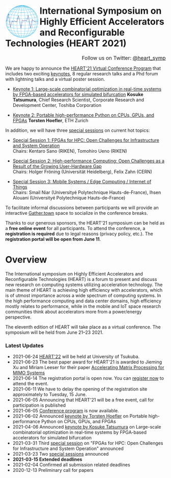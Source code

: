 <html>
<div style="text-align:left; display:inline; overflow:auto">
<img style="float: left; margin: 0px 0px 0px 2px; padding: 0px 5px 0px 0px" src="img/heart-online-logo.png" width=20%/>
<h1>International Symposium on Highly Efficient Accelerators and Reconfigurable Technologies (HEART 2021)</h1>
</div>
</html>

<div style="text-align: right; font-size: medium;">Follow us on Twitter: <a href="https://twitter.com/heart_symp">@heart_symp</a></div>


We are happy to announce the [HEART'21 Virtual Conference Program](https://events.uni-paderborn.de/event/119/timetable/) that includes two exciting [keynotes](keynotes.md), 8 regular research talks and a Phd forum with lightning talks and a virtual poster session.

* [Keynote 1: Large-scale combinatorial optimization in real-time systems by FPGA-based accelerators for simulated bifurcation](https://events.uni-paderborn.de/event/119/timetable/#5-keynote-large-scale-combinat)
**Kosuke Tatsumura**, Chief Research Scientist, Corporate Research and Development Center, Toshiba Corporation

* [Keynote 2: Portable high-performance Python on CPUs, GPUs, and FPGAs](https://events.uni-paderborn.de/event/119/timetable/#8-keynote-portable-high-perfor)
**Torsten Hoefler**, ETH Zurich

In addition, we will have three [special sessions](special-sessions.md) on current hot topics:

* [Special Session 1: FPGAs for HPC: Open Challenges for Infrastructure and System Operation](https://events.uni-paderborn.de/event/119/timetable/#b-99-special-session-fpgas-for)  
Chairs: Kentaro Sano (RIKEN), Tomohiro Ueno (RIKEN)

* [Special Session 2: High-performance Computing: Open Challenges as a Result of the Growing User-Hardware Gap](https://events.uni-paderborn.de/event/119/timetable/#b-98-special-session-high-perf)  
Chairs: Holger Fröning (Universität Heidelberg),  Felix Zahn (CERN)

* [Special Session 3: Mobile Systems / Edge Computing / Internet of Things](https://events.uni-paderborn.de/event/119/timetable/#b-97-special-session-mobile-sy)  
Chairs: Smail Niar (Universityé Polytechnique Hauts-de-France),  Ihsen Alouani (Universityé Polytechnique Hauts-de-France)

To facilitate informal discussions between participants we will provide an interactive [Gather.town](https://gather.town) space to socialize in the conference breaks.

Thanks to our generous sponsors, the HEART'21 symposium can be held as a **free online event** for all participants. To attend the conference, a **registration is required** due to legal reasons (privacy policy, etc.). The **registration portal will be open from June 11**.

# Overview

The International symposium on Highly Efficient Accelerators and Reconfigurable Technologies (HEART) is a forum to present and discuss new research on computing systems utilizing acceleration technology. The main theme of HEART is achieving high efficiency with accelerators, which is of utmost importance across a wide spectrum of computing systems. In the high performance computing and data center domains, high efficiency mostly relates to performance, while in the mobile and IoT space research communities think about accelerators more from a power/energy perspective.

The eleventh edition of HEART will take place as a virtual conference. The symposium will be held from June 21–23 2021.

### Latest Updates

* 2021-06-24 [HEART'22](https://heart.lila.cs.tsukuba.ac.jp/home/heart2022/) will be held at University of Tsukuba. 
* 2021-06-23 The best paper award for HEART'21 is awarded to Jieming Xu and Miriam Leeser for their paper [Accelerating Matrix Processing for MIMO Systems](https://doi.org/10.1145/3468044.3468050)
* 2021-06-14 The registration portal is open now. You can [register now](https://events.uni-paderborn.de/event/119/registrations/) to attend the event.
* 2021-06-11 We have to delay the opening of the registration site approximately to Tuesday, 15 June.
* 2021-06-05 Announcing that HEART'21 will be a free event, call for participation is published
* 2021-06-05 [Conference program](https://events.uni-paderborn.de/event/119/timetable/) is now available.
* 2021-06-02 Announced [keynote by Torsten Hoefler](keynotes.md) on Portable high-performance Python on CPUs, GPUs, and FPGAs
* 2021-04-06 Announced [keynote by Kosuke Tatsumura](keynotes.md) on Large-scale combinatorial optimization in real-time systems by FPGA-based accelerators for simulated bifurcation
* 2021-03-31 Third [special session](special-sessions.md) on "FPGAs for HPC: Open Challenges for Infrastructure and System Operation" announced
* 2021-03-23 Two [special sessions](special-sessions.md) announced
* **2021-03-15 Extended deadlines**
* 2021-02-04 Confirmed all submission related deadlines
* 2020-12-13 Preliminary call for papers